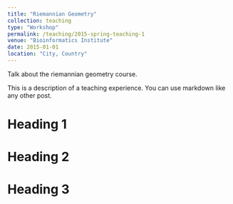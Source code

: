 ```yaml
---
title: "Riemannian Geometry"
collection: teaching
type: "Workshop"
permalink: /teaching/2015-spring-teaching-1
venue: "Bioinformatics Institute"
date: 2015-01-01
location: "City, Country"
---
```


Talk about the riemannian geometry course. 

This is a description of a teaching experience. You can use markdown like any other post.

Heading 1
======

Heading 2
======

Heading 3
======
